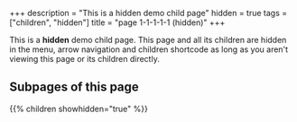 +++
description = "This is a hidden demo child page"
hidden = true
tags = ["children", "hidden"]
title = "page 1-1-1-1-1 (hidden)"
+++

This is a **hidden** demo child page. This page and all its children are hidden in the menu, arrow navigation and children shortcode as long as you aren't viewing this page or its children directly.

## Subpages of this page

{{% children showhidden="true" %}}

